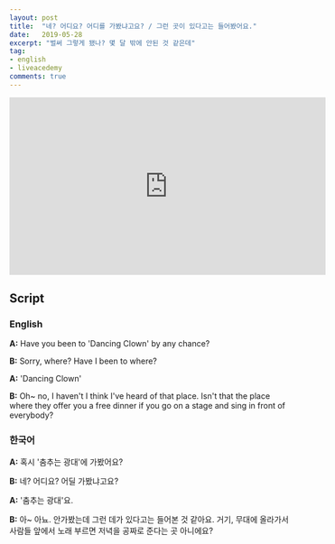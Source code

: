 ```yaml
---
layout: post
title:  "네? 어디요? 어디를 가봤냐고요? / 그런 곳이 있다고는 들어봤어요."
date:   2019-05-28
excerpt: "벌써 그렇게 됐나? 몇 달 밖에 안된 것 같은데"
tag:
- english
- liveacedemy
comments: true
---
```


<iframe width="560" height="315" src="https://www.youtube.com/embed/tadyLZ_Ywkw" frameborder="0" allow="accelerometer; autoplay; encrypted-media; gyroscope; picture-in-picture" allowfullscreen></iframe>

## Script

### English

**A:** Have you been to 'Dancing Clown' by any chance?

**B:** Sorry, where? Have I been to where?

**A:** 'Dancing Clown'

**B:** Oh~ no, I haven't I think I've heard of that place. Isn't that the place where they offer you a free dinner if you go on a stage and sing in front of everybody?

### 한국어

**A:** 혹시 '춤추는 광대'에 가봤어요?

**B:** 네? 어디요? 어딜 가봤냐고요?

**A:** '춤추는 광대'요.

**B:** 아~ 아뇨. 안가봤는데 그런 데가 있다고는 들어본 것 같아요. 거기, 무대에 올라가서 사람들 앞에서 노래 부르면 저녁을 공짜로 준다는 곳 아니에요?